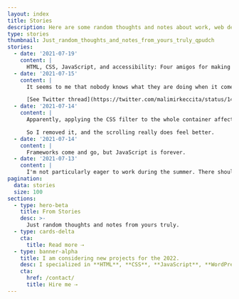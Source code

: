 ```yaml
---
layout: index
title: Stories
description: Here are some random thoughts and notes about work, web development, and everything else.
type: stories
thumbnail: Just_random_thoughts_and_notes_from_yours_truly_qpudch
stories:
  - date: '2021-07-19'
    content: |
      HTML, CSS, JavaScript, and accessibility: Four amigos for making websites performing well, achieving a solid SEO score, and allowing every user to consume the content.
  - date: '2021-07-15'
    content: |
      It seems to me that nobody knows what they are doing when it comes to accessibility.

      [See Twitter thread](https://twitter.com/malimirkeccita/status/1415560888346726400)
  - date: '2021-07-14'
    content: |
      Apparently, applying the CSS filter to the whole container affects the scrolling experience.

      So I removed it, and the scrolling really does feel better.
  - date: '2021-07-14'
    content: |
      Frameworks come and go, but JavaScript is forever.
  - date: '2021-07-13'
    content: |
      I'm not particularly eager to work during the summer. There should be a collective summer vacation for everyone.
pagination:
  data: stories
  size: 100
sections:
  - type: hero-beta
    title: From Stories
    desc: >-
      Just random thoughts and notes from yours truly.
  - type: cards-delta
    cta:
      title: Read more ⇢
  - type: banner-alpha
    title: I am considering new projects for the 2022.
    desc: I specialized in **HTML**, **CSS**, **JavaScript**, **WordPress**, **Shopify**, and **JAMstack** technologies.
    cta:
      href: /contact/
      title: Hire me ⇢
---
```

